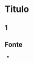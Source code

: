 Titulo
=================

1
----------------------------------------------------------------

Fonte
----------------------------------------------------------------

*